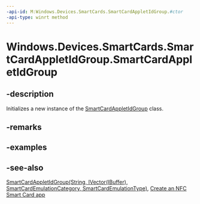 ----api-id: M:Windows.Devices.SmartCards.SmartCardAppletIdGroup.#ctor
-api-type: winrt method
---<!-- Method syntaxpublic SmartCardAppletIdGroup()--># Windows.Devices.SmartCards.SmartCardAppletIdGroup.SmartCardAppletIdGroup## -descriptionInitializes a new instance of the [SmartCardAppletIdGroup](smartcardappletidgroup.md) class.## -remarks## -examples## -see-also[SmartCardAppletIdGroup(String, IVector(IBuffer), SmartCardEmulationCategory, SmartCardEmulationType)](smartcardappletidgroup_smartcardappletidgroup_817995324.md), [Create an NFC Smart Card app](http://msdn.microsoft.com/library/26834a51-512b-485b-84c8-abf713787588)